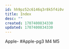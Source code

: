 ```yaml
---
id: hh9pz52c6146q3r8k5f4i0v
title: Index
desc: ""
created: 1707400834330
updated: 1707400834330
---
```

Apple- #Apple-pg3 
M4
M5